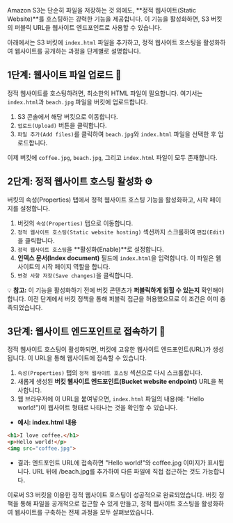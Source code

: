 

Amazon S3는 단순히 파일을 저장하는 것 외에도, **정적 웹사이트(Static Website)**를 호스팅하는 강력한 기능을 제공합니다. 이 기능을 활성화하면, S3 버킷의 퍼블릭 URL을 웹사이트 엔드포인트로 사용할 수 있습니다.

아래에서는 S3 버킷에 `index.html` 파일을 추가하고, 정적 웹사이트 호스팅을 활성화하여 웹사이트를 공개하는 과정을 단계별로 설명합니다.

## 1단계: 웹사이트 파일 업로드 📂

정적 웹사이트를 호스팅하려면, 최소한의 HTML 파일이 필요합니다. 여기서는 `index.html`과 `beach.jpg` 파일을 버킷에 업로드합니다.

1. S3 콘솔에서 해당 버킷으로 이동합니다.
2. `업로드(Upload)` 버튼을 클릭합니다.
3. `파일 추가(Add files)`를 클릭하여 `beach.jpg`와 `index.html` 파일을 선택한 후 업로드합니다.

이제 버킷에 `coffee.jpg`, `beach.jpg`, 그리고 `index.html` 파일이 모두 존재합니다.

## 2단계: 정적 웹사이트 호스팅 활성화 ⚙️

버킷의 속성(Properties) 탭에서 정적 웹사이트 호스팅 기능을 활성화하고, 시작 페이지를 설정합니다.

1. 버킷의 `속성(Properties)` 탭으로 이동합니다.
2. `정적 웹사이트 호스팅(Static website hosting)` 섹션까지 스크롤하여 `편집(Edit)`을 클릭합니다.
3. `정적 웹사이트 호스팅`을 **활성화(Enable)**로 설정합니다.
4. **인덱스 문서(Index document)** 필드에 `index.html`을 입력합니다. 이 파일은 웹사이트의 시작 페이지 역할을 합니다.
5. `변경 사항 저장(Save changes)`을 클릭합니다.

💡 **참고:** 이 기능을 활성화하기 전에 버킷 콘텐츠가 **퍼블릭하게 읽힐 수 있는지** 확인해야 합니다. 이전 단계에서 버킷 정책을 통해 퍼블릭 접근을 허용했으므로 이 조건은 이미 충족되었습니다.

## 3단계: 웹사이트 엔드포인트로 접속하기 🚀

정적 웹사이트 호스팅이 활성화되면, 버킷에 고유한 웹사이트 엔드포인트(URL)가 생성됩니다. 이 URL을 통해 웹사이트에 접속할 수 있습니다.

1. `속성(Properties)` 탭의 `정적 웹사이트 호스팅` 섹션으로 다시 스크롤합니다.
2. 새롭게 생성된 **버킷 웹사이트 엔드포인트(Bucket website endpoint)** URL을 복사합니다.
3. 웹 브라우저에 이 URL을 붙여넣으면, `index.html` 파일의 내용(예: "Hello world!")이 웹사이트 형태로 나타나는 것을 확인할 수 있습니다.

- **예시: index.html 내용**
    
```html
<h1>I love coffee.</h1>
<p>Hello world!</p>
<img src="coffee.jpg">
```

- 결과:
    엔드포인트 URL에 접속하면 "Hello world!"와 coffee.jpg 이미지가 표시됩니다. URL 뒤에 /beach.jpg를 추가하여 다른 파일에 직접 접근하는 것도 가능합니다.

이로써 S3 버킷을 이용한 정적 웹사이트 호스팅이 성공적으로 완료되었습니다. 버킷 정책을 통해 파일을 공개적으로 접근할 수 있게 만들고, 정적 웹사이트 호스팅을 활성화하여 웹사이트를 구축하는 전체 과정을 모두 살펴보았습니다.